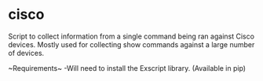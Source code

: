 # cisco
Script to collect information from a single command being ran against Cisco devices. Mostly used for collecting show commands against a large number of devices.

~Requirements~
-Will need to install the Exscript library. (Available in pip)
